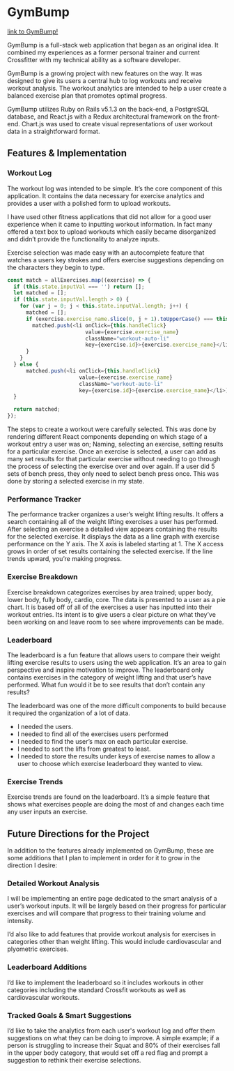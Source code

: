 # GymBump

[link to GymBump!](https://gymbump.herokuapp.com/#/)

GymBump is a full-stack web application that began as an original idea. It combined my experiences as a former personal trainer and current Crossfitter with my technical ability as a software developer.

GymBump is a growing project with new features on the way. It was designed to give its users a central hub to log workouts and receive workout analysis. The workout analytics are intended to help a user create a balanced exercise plan that promotes optimal progress.

GymBump utilizes Ruby on Rails v5.1.3 on the back-end, a PostgreSQL database, and React.js with a Redux architectural framework on the front-end. Chart.js was used to create visual representations of user workout data in a straightforward format.

## Features & Implementation

### Workout Log

The workout log was intended to be simple. It’s the core component of this application. It contains the data necessary for exercise analytics and provides a user with a polished form to upload workouts.

I have used other fitness applications that did not allow for a good user experience when it came to inputting workout information. In fact many offered a text box to upload workouts which easily became disorganized and didn’t provide the functionality to analyze inputs.

Exercise selection was made easy with an autocomplete feature that watches a users key strokes and offers exercise suggestions depending on the characters they begin to type.

```javascript
const match = allExercises.map((exercise) => {
  if (this.state.inputVal === '') return [];
  let matched = [];
  if (this.state.inputVal.length > 0) {
    for (var j = 0; j < this.state.inputVal.length; j++) {
      matched = [];
      if (exercise.exercise_name.slice(0, j + 1).toUpperCase() === this.state.inputVal.slice(0, j + 1).toUpperCase()) {
        matched.push(<li onClick={this.handleClick}
                         value={exercise.exercise_name}
                         className="workout-auto-li"
                         key={exercise.id}>{exercise.exercise_name}</li>);
      }
    }
  } else {
      matched.push(<li onClick={this.handleClick}
                       value={exercise.exercise_name}
                       className="workout-auto-li"
                       key={exercise.id}>{exercise.exercise_name}</li>)
  }

  return matched;
});

```

The steps to create a workout were carefully selected. This was done by rendering different React components depending on which stage of a workout entry a user was on; Naming, selecting an exercise, setting results for a particular exercise.
Once an exercise is selected, a user can add as many set results for that particular exercise without needing to go through the process of selecting the exercise over and over again. If a user did 5 sets of bench press, they only need to select bench press once. This was done by storing a selected exercise in my state.

### Performance Tracker

The performance tracker organizes a user’s weight lifting results. It offers a search containing all of the weight lifting exercises a user has performed. After selecting an exercise a detailed view appears containing the results for the selected exercise. It displays the data as a line graph with exercise performance on the Y axis. The X axis is labeled starting at 1. The X access grows in order of set results containing the selected exercise. If the line trends upward, you’re making progress.  

### Exercise Breakdown

Exercise breakdown categorizes exercises by area trained; upper body, lower body, fully body, cardio, core. The data is presented to a user as a pie chart. It is based off of all of the exercises a user has inputted into their workout entries. Its intent is to give users a clear picture on what they’ve been working on and leave room to see where improvements can be made.

### Leaderboard

The leaderboard is a fun feature that allows users to compare their weight lifting exercise results to users using the web application. It’s an area to gain perspective and inspire motivation to improve. The leaderboard only contains exercises in the category of weight lifting and that user’s have performed. What fun would it be to see results that don’t contain any results?

The leaderboard was one of the more difficult components to build because it required the organization of a lot of data.

* I needed the users.
* I needed to find all of the exercises users performed
* I needed to find the user’s max on each particular exercise.
* I needed to sort the lifts from greatest to least.
* I needed to store the results under keys of exercise names to allow a user to choose which exercise leaderboard they wanted to view.

### Exercise Trends

Exercise trends are found on the leaderboard. It’s a simple feature that shows what exercises people are doing the most of and changes each time any user inputs an exercise.

## Future Directions for the Project

In addition to the features already implemented on GymBump, these are some additions that I plan to implement in order for it to grow in the direction I desire:

### Detailed Workout Analysis

I will be implementing an entire page dedicated to the smart analysis of a user’s workout inputs. It will be largely based on their progress for particular exercises and will compare that progress to their training volume and intensity.

I’d also like to add features that provide workout analysis for exercises in categories other than weight lifting. This would include cardiovascular and plyometric exercises.

### Leaderboard Additions

I’d like to implement the leaderboard so it includes workouts in other categories including the standard Crossfit workouts as well as cardiovascular workouts.

### Tracked Goals & Smart Suggestions

I’d like to take the analytics from each user's workout log and offer them suggestions on what they can be doing to improve. A simple example; if a person is struggling to increase their Squat and 80% of their exercises fall in the upper body category, that would set off a red flag and prompt a suggestion to rethink their exercise selections.

